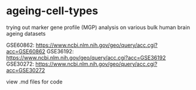 # ageing-cell-types

trying out marker gene profile (MGP) analysis on various bulk human brain ageing datasets

GSE60862: https://www.ncbi.nlm.nih.gov/geo/query/acc.cgi?acc=GSE60862
GSE36192: https://www.ncbi.nlm.nih.gov/geo/query/acc.cgi?acc=GSE36192
GSE30272: https://www.ncbi.nlm.nih.gov/geo/query/acc.cgi?acc=GSE30272

view .md files for code
